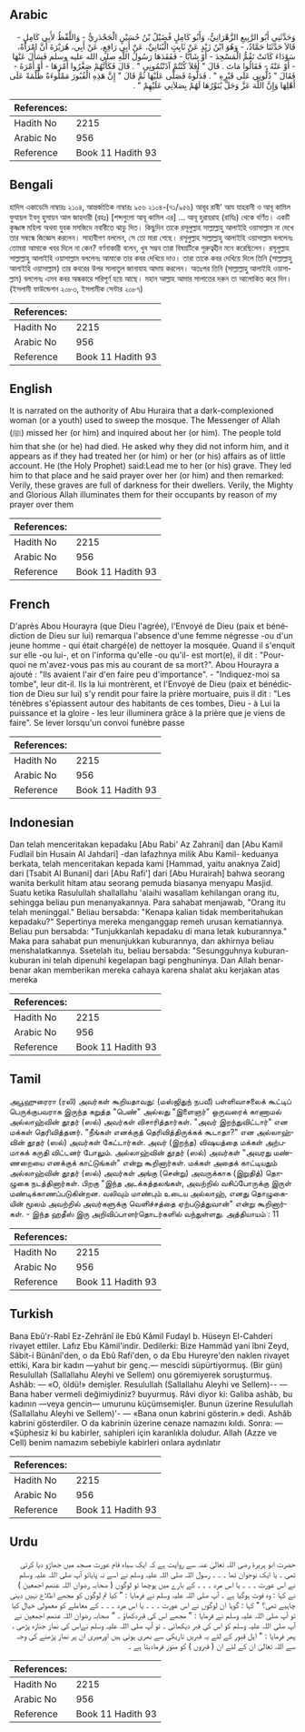 ## Arabic


<div dir="rtl" lang="ar" style={{fontSize:'larger',backgroundColor:'#f8f9fa',padding:20}}>
وَحَدَّثَنِي أَبُو الرَّبِيعِ الزَّهْرَانِيُّ، وَأَبُو كَامِلٍ فُضَيْلُ بْنُ حُسَيْنٍ الْجَحْدَرِيُّ - وَاللَّفْظُ لأَبِي كَامِلٍ - قَالاَ حَدَّثَنَا حَمَّادٌ، - وَهُوَ ابْنُ زَيْدٍ عَنْ ثَابِتٍ الْبُنَانِيِّ، عَنْ أَبِي رَافِعٍ، عَنْ أَبِي، هُرَيْرَةَ أَنَّ امْرَأَةً، سَوْدَاءَ كَانَتْ تَقُمُّ الْمَسْجِدَ - أَوْ شَابًّا - فَفَقَدَهَا رَسُولُ اللَّهِ صلى الله عليه وسلم فَسَأَلَ عَنْهَا - أَوْ عَنْهُ - فَقَالُوا مَاتَ ‏.‏ قَالَ ‏"‏ أَفَلاَ كُنْتُمْ آذَنْتُمُونِي ‏"‏ ‏.‏ قَالَ فَكَأَنَّهُمْ صَغَّرُوا أَمْرَهَا - أَوْ أَمْرَهُ - فَقَالَ ‏"‏ دُلُّونِي عَلَى قَبْرِهِ ‏"‏ ‏.‏ فَدَلُّوهُ فَصَلَّى عَلَيْهَا ثُمَّ قَالَ ‏"‏ إِنَّ هَذِهِ الْقُبُورَ مَمْلُوءَةٌ ظُلْمَةً عَلَى أَهْلِهَا وَإِنَّ اللَّهَ عَزَّ وَجَلَّ يُنَوِّرُهَا لَهُمْ بِصَلاَتِي عَلَيْهِمْ ‏"‏ ‏.‏
</div>
<div style={{backgroundColor:'#f8f9fa',padding:20, marginBottom: 10}}><table> <thead> <tr> <th>References:</th> <th></th> </tr> </thead> <tbody><tr><td>Hadith No</td><td>2215</td></tr><tr><td>Arabic No</td><td>956</td></tr><tr><td>Reference</td><td>Book 11 Hadith 93</td></tr></tbody></table></div>

## Bengali


<div dir="ltr" lang="bn" style={{fontSize:'larger',backgroundColor:'#f8f9fa',padding:20}}>
হাদিস একাডেমি নাম্বারঃ ২১০৪, আন্তর্জাতিক নাম্বারঃ ৯৫৬ ২১০৪-(৭১/৯৫৬) আবূর রাবী' আয যাহরানী ও আবূ কামিল ফুযায়ল ইবনু হুসায়ন আল জাহদারী (রহঃ) [শব্দগুলো আবূ কামিল এর] ... আবূ হুরায়রাহ (রাযিঃ) থেকে বর্ণিত। একটি কৃষ্ণাঙ্গ মহিলা অথবা যুবক মসজিদে নবাবীতে ঝাড়ু দিত। কিছুদিন তাকে রসূলুল্লাহ সাল্লাল্লাহু আলাইহি ওয়াসাল্লাম না দেখে তার সম্বন্ধে জিজ্ঞেস করলেন। সাহাবীগণ বললেন, সে তো মারা গেছে। রসূলুল্লাহ সাল্লাল্লাহু আলাইহি ওয়াসাল্লাম বললেনঃ তোমরা আমাকে খবর দিলে না কেন? বর্ণনাকারী বলেন, খুব সম্ভব তারা বিষয়টিকে গুরুত্বহীন মনে করেছিলেন। রসূলুল্লাহ সাল্লাল্লাহু আলাইহি ওয়াসাল্লাম বললেনঃ আমাকে তার কবর দেখিয়ে দাও। তারা তাকে কবর দেখিয়ে দিলে তিনি (সাল্লাল্লাহু আলাইহি ওয়াসাল্লাম) তার কবরের উপর সালাতুল জানাযাহ আদায় করলেন। অতঃপর তিনি (সাল্লাল্লাহু আলাইহি ওয়াসাল্লাম) বললেনঃ এসব কবর অন্ধকারে পরিপূর্ণ হয়ে আছে। মহান আল্লাহ আমার সালাতের দরুন তা আলোকিত করে দিন। (ইসলামী ফাউন্ডেশন ২০৮৩, ইসলামীক সেন্টার ২০৮৭)
</div>
<div style={{backgroundColor:'#f8f9fa',padding:20, marginBottom: 10}}><table> <thead> <tr> <th>References:</th> <th></th> </tr> </thead> <tbody><tr><td>Hadith No</td><td>2215</td></tr><tr><td>Arabic No</td><td>956</td></tr><tr><td>Reference</td><td>Book 11 Hadith 93</td></tr></tbody></table></div>

## English


<div dir="ltr" lang="en" style={{fontSize:'larger',backgroundColor:'#f8f9fa',padding:20}}>
It is narrated on the authority of Abu Huraira that a dark-complexioned woman (or a youth) used to sweep the mosque. The Messenger of Allah (ﷺ) missed her (or him) and inquired about her (or him). The people told him that she (or he) had died. He asked why they did not inform him, and it appears as if they had treated her (or him) or her (or his) affairs as of little account. He (the Holy Prophet) said:Lead me to her (or his) grave. They led him to that place and he said prayer over her (or him) and then remarked: Verily, these graves are full of darkness for their dwellers. Verily, the Mighty and Glorious Allah illuminates them for their occupants by reason of my prayer over them
</div>
<div style={{backgroundColor:'#f8f9fa',padding:20, marginBottom: 10}}><table> <thead> <tr> <th>References:</th> <th></th> </tr> </thead> <tbody><tr><td>Hadith No</td><td>2215</td></tr><tr><td>Arabic No</td><td>956</td></tr><tr><td>Reference</td><td>Book 11 Hadith 93</td></tr></tbody></table></div>

## French


<div dir="ltr" lang="fr" style={{fontSize:'larger',backgroundColor:'#f8f9fa',padding:20}}>
D'après Abou Hourayra (que Dieu l'agrée), l'Envoyé de Dieu (paix et bénédiction de Dieu sur lui) remarqua l'absence d'une femme négresse -ou d'un jeune homme - qui était chargé(e) de nettoyer la mosquée. Quand il s'enquit sur elle -ou lui-, et on l'informa qu'elle -ou qu'il- est mort(e), il dit : "Pourquoi ne m'avez-vous pas mis au courant de sa mort?". Abou Hourayra a ajouté : "Ils avaient l'air d'en faire peu d'importance". - "Indiquez-moi sa tombe", leur dit-il. Ils la lui montrèrent, et l'Envoyé de Dieu (paix et bénédiction de Dieu sur lui) s'y rendit pour faire la prière mortuaire, puis il dit : "Les ténèbres s'épiassent autour des habitants de ces tombes, Dieu - à Lui la puissance et la gloire - les leur illuminera grâce à la prière que je viens de faire". Se lever lorsqu'un convoi funèbre passe
</div>
<div style={{backgroundColor:'#f8f9fa',padding:20, marginBottom: 10}}><table> <thead> <tr> <th>References:</th> <th></th> </tr> </thead> <tbody><tr><td>Hadith No</td><td>2215</td></tr><tr><td>Arabic No</td><td>956</td></tr><tr><td>Reference</td><td>Book 11 Hadith 93</td></tr></tbody></table></div>

## Indonesian


<div dir="ltr" lang="id" style={{fontSize:'larger',backgroundColor:'#f8f9fa',padding:20}}>
Dan telah menceritakan kepadaku [Abu Rabi' Az Zahrani] dan [Abu Kamil Fudlail bin Husain Al Jahdari] -dan lafazhnya milik Abu Kamil- keduanya berkata, telah menceritakan kepada kami [Hammad, yaitu anaknya Zaid] dari [Tsabit Al Bunani] dari [Abu Rafi'] dari [Abu Hurairah] bahwa seorang wanita berkulit hitam atau seorang pemuda biasanya menyapu Masjid. Suatu ketika Rasulullah shallallahu 'alaihi wasallam kehilangan orang itu, sehingga beliau pun menanyakannya. Para sahabat menjawab, "Orang itu telah meninggal." Beliau bersabda: "Kenapa kalian tidak memberitahukan kepadaku?" Sepertinya mereka menganggap remeh urusan kematiannya. Beliau pun bersabda: "Tunjukkanlah kepadaku di mana letak kuburannya." Maka para sahabat pun menunjukkan kuburannya, dan akhirnya beliau menshalatkannya. Ssetelah itu, beliau bersabda: "Sesungguhnya kuburan-kuburan ini telah dipenuhi kegelapan bagi penghuninya. Dan Allah benar-benar akan memberikan mereka cahaya karena shalat aku kerjakan atas mereka
</div>
<div style={{backgroundColor:'#f8f9fa',padding:20, marginBottom: 10}}><table> <thead> <tr> <th>References:</th> <th></th> </tr> </thead> <tbody><tr><td>Hadith No</td><td>2215</td></tr><tr><td>Arabic No</td><td>956</td></tr><tr><td>Reference</td><td>Book 11 Hadith 93</td></tr></tbody></table></div>

## Tamil


<div dir="ltr" lang="ta" style={{fontSize:'larger',backgroundColor:'#f8f9fa',padding:20}}>
அபூஹுரைரா (ரலி) அவர்கள் கூறியதாவது: (மஸ்ஜிதுந் நபவீ) பள்ளிவாசலைக் கூட்டிப் பெருக்குபவராக இருந்த கறுத்த "பெண்" அல்லது "இளைஞர்" ஒருவரைக் காணாமல் அல்லாஹ்வின் தூதர் (ஸல்) அவர்கள் விசாரித்தார்கள். "அவர் இறந்துவிட்டார்" என மக்கள் தெரிவித்தனர். "நீங்கள் எனக்குத் தெரிவித்திருக்கக் கூடாதா?" என அல்லாஹ்வின் தூதர் (ஸல்) அவர்கள் கேட்டார்கள். அவர் (இறந்த) விஷயத்தை மக்கள் அற்பமாகக் கருதி விட்டனர் போலும். அல்லாஹ்வின் தூதர் (ஸல்) அவர்கள் "அவரது மண்ணறையை எனக்குக் காட்டுங்கள்" என்று கூறினார்கள். மக்கள் அதைக் காட்டியதும் அல்லாஹ்வின் தூதர் (ஸல்) அவர்கள் அங்கு (சென்று) அவருக்காக (இறுதித்) தொழுகை நடத்தினார்கள். பிறகு "இந்த அடக்கத்தலங்கள், அவற்றில் வசிப்போருக்கு இருள் மண்டிக்காணப்படுகின்றன. வலிவும் மாண்பும் உடைய அல்லாஹ், எனது தொழுகையின் மூலம் அவற்றில் அவர்களுக்கு வெளிச்சத்தை ஏற்படுத்துவான்" என்று கூறினார்கள். - இந்த ஹதீஸ் இரு அறிவிப்பாளர்தொடர்களில் வந்துள்ளது. அத்தியாயம் : 11
</div>
<div style={{backgroundColor:'#f8f9fa',padding:20, marginBottom: 10}}><table> <thead> <tr> <th>References:</th> <th></th> </tr> </thead> <tbody><tr><td>Hadith No</td><td>2215</td></tr><tr><td>Arabic No</td><td>956</td></tr><tr><td>Reference</td><td>Book 11 Hadith 93</td></tr></tbody></table></div>

## Turkish


<div dir="ltr" lang="tr" style={{fontSize:'larger',backgroundColor:'#f8f9fa',padding:20}}>
Bana Ebû'r-Rabî Ez-Zehrânî ile Ebû Kâmil Fudayl b. Hüseyn El-Cahderi rivayet ettiler. Lafız Ebu Kâmil'indir. Dedilerki: Bize Hammâd yani îbni Zeyd, Sâbit-i Bünânî'den, o da Ebû Rafi'den, o da Ebu Hureyre'den naklen rivayet ettiki, Kara bir kadın —yahut bir genç.— mescidi süpürtiyormuş. (Bir gün) Resulullah (Sallallahu Aleyhi ve Sellem) onu göremiyerek soruşturmuş. Ashâb: — «O, öldü!» demişler. Resulullah (Sallallahu Aleyhi ve Sellem)-- — Bana haber vermeli değimiydiniz? buyurmuş. Râvi diyor ki: Galiba ashâb, bu kadının —veya gencin— umurunu küçümsemişler. Bunun üzerine Resulullah (Sallallahu Aleyhi ve Sellem)'- — «Bana onun kabrini gösterin.» dedi. Ashâb kabrini gösterdiler. O da kabrinin üzerine cenaze namazını kıldı. Sonra: — «Şüphesiz ki bu kabirler, sahipleri için karanlıkla doludur. Allah (Azze ve Cell) benim namazım sebebiyle kabirleri onlara aydınlatır
</div>
<div style={{backgroundColor:'#f8f9fa',padding:20, marginBottom: 10}}><table> <thead> <tr> <th>References:</th> <th></th> </tr> </thead> <tbody><tr><td>Hadith No</td><td>2215</td></tr><tr><td>Arabic No</td><td>956</td></tr><tr><td>Reference</td><td>Book 11 Hadith 93</td></tr></tbody></table></div>

## Urdu


<div dir="rtl" lang="ur" style={{fontSize:'larger',backgroundColor:'#f8f9fa',padding:20}}>
حضرت ابو ہریرۃ رضی اللہ تعالیٰ عنہ سے روایت ہے کہ ایک سیاہ فام عورت مسجد میں جھاڑو دیا کرتی تھی ۔ یا ایک نوجوان تھا ۔ ۔ ۔ رسول اللہ صلی اللہ علیہ وسلم نے اسے نہ پایاتو آپ صلی اللہ علیہ وسلم نے اس عورت ۔ ۔ ۔ یا اس مرد ۔ ۔ ۔ کے بارے میں پوچھا تو لوگوں ( صحابہ رضوان اللہ عنھم اجمعین ) نے کہا : وہ فوت ہوگیا ہے ۔ آپ صلی اللہ علیہ وسلم نے فرمایا : " کیا تم لوگوں کو مجھے اطلاع نہیں دینی چاہیے تھی؟ " کہا : گویا ان لوگوں نے اس عورت ۔ ۔ ۔ یا اس مرد ۔ ۔ ۔ کے معاملے کو معمولی خیال کیا تو آپ صلی اللہ علیہ وسلم نے فرمایا : " مجھے اس کی قبردکھاؤ ۔ " صحابہ رضوان اللہ عنھم اجمعین نے آپ صلی اللہ علیہ وسلم کو اس کی قبر دیکھائی ۔ تو آپ صلی اللہ علیہ وسلم نےاس کی نماز جنازہ پڑھی ، پھر فرمایا : " اہل قبور کے لئے یہ قبریں تاریکی سے بھری ہوئی ہیں اورمیری ان پر نماز پڑھنے کی وجہ سے اللہ تعالیٰ ان کے لئے ان ( قبروں ) کو منور فرمادیتا ہے ۔
</div>
<div style={{backgroundColor:'#f8f9fa',padding:20, marginBottom: 10}}><table> <thead> <tr> <th>References:</th> <th></th> </tr> </thead> <tbody><tr><td>Hadith No</td><td>2215</td></tr><tr><td>Arabic No</td><td>956</td></tr><tr><td>Reference</td><td>Book 11 Hadith 93</td></tr></tbody></table></div>